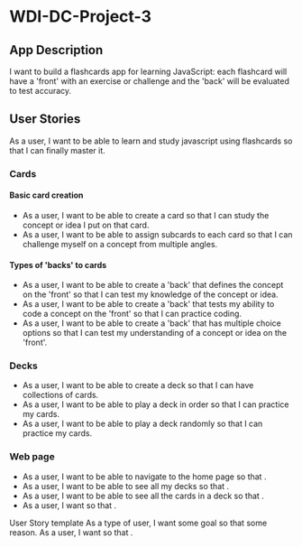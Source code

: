 # WDI-DC-Project-3

## App Description
I want to build a flashcards app for learning JavaScript: each flashcard will have a 'front' with an exercise or challenge and the 'back' will be evaluated to test accuracy.


## User Stories

As a user, I want to be able to learn and study javascript using flashcards so that I can finally master it.

### Cards
#### Basic card creation
- As a user, I want to be able to create a card so that I can study the concept or idea I put on that card.
- As a user, I want to be able to assign subcards to each card so that I can challenge myself on a concept from multiple angles.

#### Types of 'backs' to cards
- As a user, I want to be able to create a 'back' that defines the concept on the 'front' so that I can test my knowledge of the concept or idea.
- As a user, I want to be able to create a 'back' that tests my ability to code a concept on the 'front' so that I can practice coding.
- As a user, I want to be able to create a 'back' that has multiple choice options so that I can test my understanding of a concept or idea on the 'front'.

#### 


### Decks
- As a user, I want to be able to create a deck so that I can have collections of cards.
- As a user, I want to be able to play a deck in order so that I can practice my cards.
- As a user, I want to be able to play a deck randomly so that I can practice my cards.

### Web page
- As a user, I want to be able to navigate to the home page so that .
- As a user, I want to be able to see all my decks so that .
- As a user, I want to be able to see all the cards in a deck so that .
- As a user, I want  so that .


User Story template
As a type of user, I want some goal so that some reason.
As a user, I want  so that .











